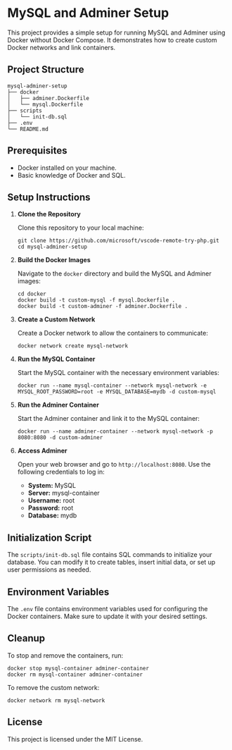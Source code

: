 # MySQL and Adminer Setup

This project provides a simple setup for running MySQL and Adminer using Docker without Docker Compose. It demonstrates how to create custom Docker networks and link containers.

## Project Structure

```
mysql-adminer-setup
├── docker
│   ├── adminer.Dockerfile
│   └── mysql.Dockerfile
├── scripts
│   └── init-db.sql
├── .env
└── README.md
```

## Prerequisites

- Docker installed on your machine.
- Basic knowledge of Docker and SQL.

## Setup Instructions

1. **Clone the Repository**

   Clone this repository to your local machine:

   ```
   git clone https://github.com/microsoft/vscode-remote-try-php.git
   cd mysql-adminer-setup
   ```

2. **Build the Docker Images**

   Navigate to the `docker` directory and build the MySQL and Adminer images:

   ```
   cd docker
   docker build -t custom-mysql -f mysql.Dockerfile .
   docker build -t custom-adminer -f adminer.Dockerfile .
   ```

3. **Create a Custom Network**

   Create a Docker network to allow the containers to communicate:

   ```
   docker network create mysql-network
   ```

4. **Run the MySQL Container**

   Start the MySQL container with the necessary environment variables:

   ```
   docker run --name mysql-container --network mysql-network -e MYSQL_ROOT_PASSWORD=root -e MYSQL_DATABASE=mydb -d custom-mysql
   ```

5. **Run the Adminer Container**

   Start the Adminer container and link it to the MySQL container:

   ```
   docker run --name adminer-container --network mysql-network -p 8080:8080 -d custom-adminer
   ```

6. **Access Adminer**

   Open your web browser and go to `http://localhost:8080`. Use the following credentials to log in:

   - **System:** MySQL
   - **Server:** mysql-container
   - **Username:** root
   - **Password:** root
   - **Database:** mydb

## Initialization Script

The `scripts/init-db.sql` file contains SQL commands to initialize your database. You can modify it to create tables, insert initial data, or set up user permissions as needed.

## Environment Variables

The `.env` file contains environment variables used for configuring the Docker containers. Make sure to update it with your desired settings.

## Cleanup

To stop and remove the containers, run:

```
docker stop mysql-container adminer-container
docker rm mysql-container adminer-container
```

To remove the custom network:

```
docker network rm mysql-network
```

## License

This project is licensed under the MIT License.